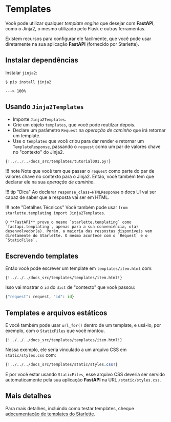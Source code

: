 # Templates

Você pode utilizar qualquer *template engine* que desejar com **FastAPI**, como o Jinja2, o mesmo utilizado pelo Flask e outras ferramentas.

Existem recursos para configurar ele facilmente, que você pode usar diretamente na sua aplicação **FastAPI** (fornecido por Starlette).

## Instalar dependências

Instalar `jinja2`:

<div class="termy">

```console
$ pip install jinja2

---> 100%
```

</div>

## Usando `Jinja2Templates`

* Importe `Jinja2Templates`.
* Crie um objeto `templates`, que você pode reutilzar depois.
* Declare um parâmetro `Request` na *operação de caminho* que irá retornar um template.
* Use o `templates` que você criou para dar render e retornar um `TemplateResponse`, passando o `request` como um par de valores chave no "contexto" do Jinja2.

```Python hl_lines="4  11  15-16"
{!../../../docs_src/templates/tutorial001.py!}
```

!!! note
    Note que você tem que passar o `request` como parte do par de valores chave no contexto para o Jinja2. Então, você também tem que declarar ele na sua *operação de caminho*.

!!! tip "Dica"
    Ao declarar `response_class=HTMLResponse` o docs UI vai ser capaz de saber que a resposta vai ser em HTML.

!!! note "Detalhes Técnicos"
    Você também pode usar `from starlette.templating import Jinja2Templates`.

    O **FastAPI** prove o mesmo `starlette.templating` como `fastapi.templating`, apenas para a sua conveniência, o(a) desenvolvedor(a). Porém, a maioria das respostas disponíveis vem diretamente do Starlette. O mesmo acontece com o `Request` e o `StaticFiles`.

## Escrevendo templates

Então você pode escrever um template em `templates/item.html` com:

```jinja hl_lines="7"
{!../../../docs_src/templates/templates/item.html!}
```

Isso vai mostrar o `id` do `dict` de "contexto" que você passou:

```Python
{"request": request, "id": id}
```

## Templates e arquivos estáticos

E você também pode usar `url_for()` dentro de um template, e usá-lo, por exemplo, com o `StaticFiles` que você montou.

```jinja hl_lines="4"
{!../../../docs_src/templates/templates/item.html!}
```

Nessa exemplo, ele seria vinculado a um arquivo CSS em `static/styles.css` com:

```CSS hl_lines="4"
{!../../../docs_src/templates/static/styles.css!}
```

E por você estar usando `StaticFiles`, esse arquivo CSS deveria ser servido automaticamente pela sua aplicação **FastAPI** na URL `/static/styles.css`.

## Mais detalhes

Para mais detalhes, incluindo como testar templates, cheque a<a href="https://www.starlette.io/templates/" class="external-link" target="_blank">documentação de templates do Starlette</a>.
